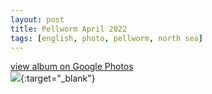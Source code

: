 ```yaml
---
layout: post
title: Pellworm April 2022
tags: [english, photo, pellworm, north sea]
---
```

[view album on Google Photos  
![](https://lh3.googleusercontent.com/pw/AM-JKLXnI3NaJiiKipreozrtMAt-vyjCNGzbxp-MIotOxLgHiVrpet2KDQ1ZlYvv08iVaYisjqncvRt6wx3PVqehlkh4JUHGZ9N53ANHbfaKzEpfI8sNJJtCI5rlE_aZexsr2kVYsCbGrDT7B_rqiTWVKG0=w400)](https://photos.app.goo.gl/yV9gVxnY6dyiA6XdA){:target="_blank"}
